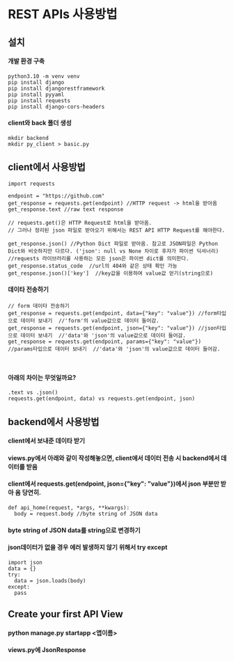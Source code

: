 # REST APIs 사용방법

## 설치
#### 개발 환경 구축
```
python3.10 -m venv venv
pip install django
pip install djangorestframework
pip install pyyaml
pip install requests
pip install django-cors-headers
```
#### client와 back 폴더 생성
```
mkdir backend
mkdir py_client > basic.py
```

## client에서 사용방법
```
import requests

endpoint = "https://github.com"
get_response = requests.get(endpoint) //HTTP request -> html을 받아옴
get_response.text //raw text response

// requests.get()은 HTTP Request로 html을 받아옴.
// 그러나 정리된 json 파일로 받아오기 위해서는 REST API HTTP Request를 해야한다.

get_response.json() //Python Dict 파일로 받아옴. 참고로 JSON파일은 Python Dict와 비슷하지만 다르다. ('json': null vs None 차이로 후자가 파이썬 딕셔너리)  //requests 라이브러리를 사용하는 모든 json은 파이썬 dict를 의미한다.
get_response.status_code  //url의 404와 같은 상태 확인 가능
get_response.json()['key']  //key값을 이용하여 value값 얻기(string으로)

```
#### 데이타 전송하기

```
// form 데이타 전송하기
get_response = requests.get(endpoint, data={"key": "value"}) //form타입으로 데이터 보내기  //'form'의 value값으로 데이터 들어감.
get_response = requests.get(endpoint, json={"key": "value"}) //json타입으로 데이터 보내기  //'data'와 'json'의 value값으로 데이터 들어감.
get_response = requests.get(endpoint, params={"key": "value"}) //params타입으로 데이터 보내기  //'data'와 'json'의 value값으로 데이터 들어감.



```
#### 아래의 차이는 무엇일까요?
```
.text vs .json()
requests.get(endpoint, data) vs requests.get(endpoint, json)
```
## backend에서 사용방법
#### client에서 보내준 데이타 받기
#### views.py에서 아래와 같이 작성해놓으면, client에서 데이터 전송 시 backend에서 데이터를 받음
#### client에서 requests.get(endpoint, json={"key": "value"})에서 json 부분만 받아 옴 당연히.
```
def api_home(request, *args, **kwargs):
  body = request.body //byte string of JSON data
```
#### byte string of JSON data를 string으로 변경하기
#### json데이터가 없을 경우 에러 발생하지 않기 위해서 try except
```
import json
data = {}
try:
  data = json.loads(body)
except:
  pass
```


## Create your first API View
#### python manage.py startapp <앱이름>
#### views.py에 JsonResponse



